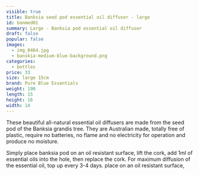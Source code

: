 ```yaml
---
visible: true
title: Banksia seed pod essential oil diffuser - large
id: banmed01
summary: Large - Banksia pod essential oil diffuser
draft: false
popular: false
images:
  - img_8464.jpg
  - banskia-medium-blue-background.png
categories:
  - bottles
price: 33
size: large 15cm
brand: Pure Blue Essentials
weight: 190
length: 15
height: 16
width: 14
---
```

T﻿hese beautiful all-natural essential oil diffusers are made from the seed pod of the Banksia grandis tree.  They are Australian made, totally free of plastic, require no batteries, no flame and no electricity for operation and produce no moisture.

S﻿imply place banksia pod on an oil resistant surface, lift the cork, add 1ml of essential oils into the hole, then replace the cork.  For maximum diffusion of the essential oil, top up every 3-4 days.  place on an oil resistant surface,